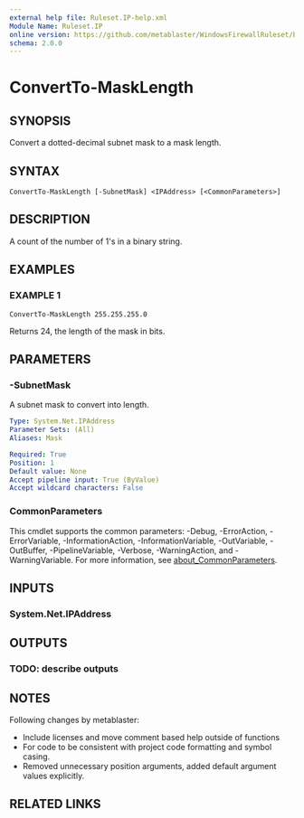 ```yaml
---
external help file: Ruleset.IP-help.xml
Module Name: Ruleset.IP
online version: https://github.com/metablaster/WindowsFirewallRuleset/blob/master/Modules/Ruleset.IP/Help/en-US/ConvertTo-MaskLength.md
schema: 2.0.0
---
```


# ConvertTo-MaskLength

## SYNOPSIS

Convert a dotted-decimal subnet mask to a mask length.

## SYNTAX

```none
ConvertTo-MaskLength [-SubnetMask] <IPAddress> [<CommonParameters>]
```

## DESCRIPTION

A count of the number of 1's in a binary string.

## EXAMPLES

### EXAMPLE 1

```none
ConvertTo-MaskLength 255.255.255.0
```

Returns 24, the length of the mask in bits.

## PARAMETERS

### -SubnetMask

A subnet mask to convert into length.

```yaml
Type: System.Net.IPAddress
Parameter Sets: (All)
Aliases: Mask

Required: True
Position: 1
Default value: None
Accept pipeline input: True (ByValue)
Accept wildcard characters: False
```

### CommonParameters

This cmdlet supports the common parameters: -Debug, -ErrorAction, -ErrorVariable, -InformationAction, -InformationVariable, -OutVariable, -OutBuffer, -PipelineVariable, -Verbose, -WarningAction, and -WarningVariable. For more information, see [about_CommonParameters](http://go.microsoft.com/fwlink/?LinkID=113216).

## INPUTS

### System.Net.IPAddress

## OUTPUTS

### TODO: describe outputs

## NOTES

Following changes by metablaster:
- Include licenses and move comment based help outside of functions
- For code to be consistent with project code formatting and symbol casing.
- Removed unnecessary position arguments, added default argument values explicitly.

## RELATED LINKS
